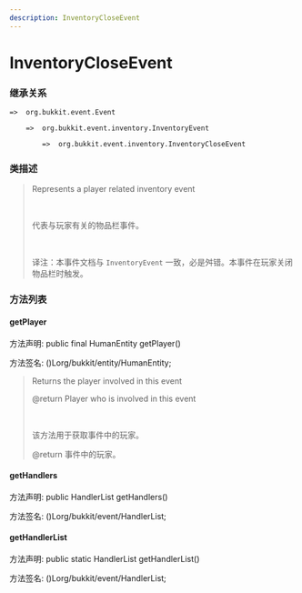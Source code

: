 ```yaml
---
description: InventoryCloseEvent
---
```


# InventoryCloseEvent

### 继承关系

    =>  org.bukkit.event.Event

        =>  org.bukkit.event.inventory.InventoryEvent

            =>  org.bukkit.event.inventory.InventoryCloseEvent

### 类描述

> Represents a player related inventory event
> 
> <br>
> 
> 代表与玩家有关的物品栏事件。
> 
> <br>
> 
> 译注：本事件文档与 `InventoryEvent` 一致，必是舛错。本事件在玩家关闭物品栏时触发。

### 方法列表

#### getPlayer

方法声明: public final HumanEntity getPlayer()

方法签名: ()Lorg/bukkit/entity/HumanEntity;

> Returns the player involved in this event
> 
> @return Player who is involved in this event
> 
> <br>
> 
> 该方法用于获取事件中的玩家。
> 
> @return 事件中的玩家。

#### getHandlers

方法声明: public HandlerList getHandlers()

方法签名: ()Lorg/bukkit/event/HandlerList;

#### getHandlerList

方法声明: public static HandlerList getHandlerList()

方法签名: ()Lorg/bukkit/event/HandlerList;